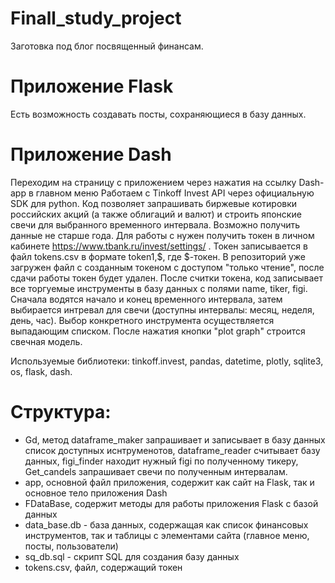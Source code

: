 # Finall_study_project
Заготовка под блог посвященный финансам. 
# Приложение Flask
Есть возможность создавать посты, сохраняющиеся в базу данных.
# Приложение Dash
Переходим на страницу с приложением через нажатия на ссылку Dash-app в главном меню
Работаем с Tinkoff Invest API через официальную SDK для python. Код позволяет запрашивать биржевые котировки российских акций (а также облигаций и валют) и строить японские свечи для выбранного временного интервала. Возможно получить данные не старше года.
Для работы с нужен получить токен в личном кабинете https://www.tbank.ru/invest/settings/ . Токен записывается в файл tokens.csv в формате token1,$, где $-токен. В репозиторий уже загружен файл с созданным токеном с доступом "только чтение", после сдачи работы токен будет удален. После считки токена, код записывает все торгуемые инструменты в базу данных с полями name, tiker, figi. Сначала водятся начало и конец временного интервала, затем выбирается интревал для свечи (доступны интервалы: месяц, неделя, день, час). Выбор конкретного инструмента осуществляется выпадающим списком. После нажатия кнопки "plot graph" строится свечная модель.

Используемые библиотеки: tinkoff.invest, pandas, datetime, plotly, sqlite3, os, flask, dash.
# Структура:
- Gd, метод dataframe_maker запрашивает и записывает в базу данных список доступных иснтруменотов, dataframe_reader считывает базу данных, figi_finder находит нужный figi по полученному тикеру, Get_candels запрашивает свечи по полученным интервалам.
- app, основной файл приложения, содержит как сайт на Flask, так и основное тело приложения Dash
- FDataBase, содержит методы для работы приложения Flask с базой данных
- data_base.db - база данных, содержащая как список финансовых инструментов, так и таблицы с элементами сайта (главное меню, посты, пользователи)
- sq_db.sql - скрипт SQL для создания базу данных
- tokens.csv, файл, содержащий токен
